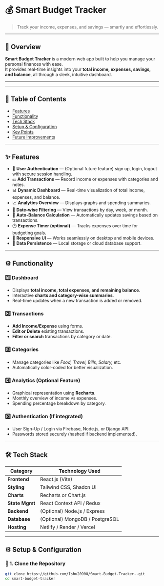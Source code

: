 # 💰 Smart Budget Tracker

> Track your income, expenses, and savings — smartly and effortlessly.



---

## 🚀 Overview

**Smart Budget Tracker** is a modern web app built to help you manage your personal finances with ease.  
It provides real-time insights into your **total income, expenses, savings, and balance**, all through a sleek, intuitive dashboard.

---

---

## 🧭 Table of Contents

- [Features](#-features)
- [Functionality](#-functionality)
- [Tech Stack](#-tech-stack)
- [Setup & Configuration](#️-setup--configuration)
- [Key Points](#-key-points)
- [Future Improvements](#-future-improvements)

---

## ✨ Features

- 👤 **User Authentication** — (Optional future feature) sign up, login, logout with secure session handling.  
- 💵 **Add Transactions** — Record income or expenses with categories and notes.  
- 📊 **Dynamic Dashboard** — Real-time visualization of total income, expenses, and balance.  
- 📈 **Analytics Overview** — Displays graphs and spending summaries.  
- 📅 **Date-wise Filtering** — View transactions by day, week, or month.  
- 🧮 **Auto-Balance Calculation** — Automatically updates savings based on transactions.  
- 🕒 **Expense Timer (optional)** — Tracks expenses over time for budgeting goals.  
- 🌙 **Responsive UI** — Works seamlessly on desktop and mobile devices.  
- 🧠 **Data Persistence** — Local storage or cloud database support.  

---

## ⚙️ Functionality

### 1️⃣ Dashboard  
- Displays **total income, total expenses, and remaining balance**.  
- Interactive **charts and category-wise summaries**.  
- Real-time updates when a new transaction is added or removed.

### 2️⃣ Transactions  
- **Add Income/Expense** using forms.  
- **Edit or Delete** existing transactions.  
- **Filter or search** transactions by category or date.

### 3️⃣ Categories  
- Manage categories like *Food, Travel, Bills, Salary,* etc.  
- Automatically color-coded for better visualization.

### 4️⃣ Analytics (Optional Feature)
- Graphical representation using **Recharts**.  
- Monthly overview of income vs expenses.  
- Spending percentage breakdown by category.

### 5️⃣ Authentication (If integrated)
- User Sign-Up / Login via Firebase, Node.js, or Django API.  
- Passwords stored securely (hashed if backend implemented).

---

## 🛠️ Tech Stack

| Category        | Technology Used              |
|-----------------|------------------------------|
| **Frontend**    | React.js (Vite)              |
| **Styling**     | Tailwind CSS, Shadcn UI      |
| **Charts**      | Recharts or Chart.js         |
| **State Mgmt**  | React Context API / Redux     |
| **Backend**     | (Optional) Node.js / Express  |
| **Database**    | (Optional) MongoDB / PostgreSQL |
| **Hosting**     | Netlify / Render / Vercel     |

---

## ⚙️️ Setup & Configuration

### 🔧 1. Clone the Repository
```bash
git clone https://github.com/Ishu20908/Smart-Budget-Tracker-.git
cd smart-budget-tracker

